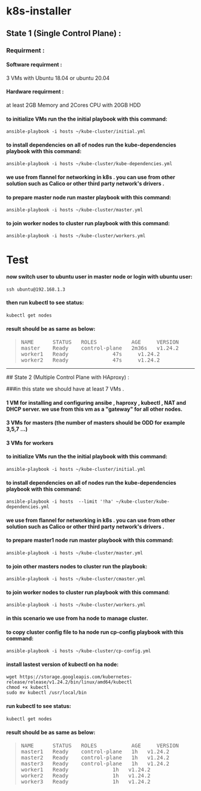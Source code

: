 # k8s-installer

## State 1 (Single Control Plane) :

### Requirment :

#### Software requirment :
3 VMs with Ubuntu 18.04 or ubuntu 20.04

#### Hardware requirment :
at least 2GB Memory and 2Cores CPU with 20GB HDD

#### to initialize VMs run the the initial playbook with this command:

```ssh
ansible-playbook -i hosts ~/kube-cluster/initial.yml
```
#### to install dependencies on all of nodes run the kube-dependencies playbook with this command:
```ssh
ansible-playbook -i hosts ~/kube-cluster/kube-dependencies.yml
```
#### we use from flannel for networking in k8s . you can use from other solution such as Calico or other third party network's drivers .
#### to prepare master node run master playbook with this command:
```ssh
ansible-playbook -i hosts ~/kube-cluster/master.yml
```

#### to join worker nodes to cluster run playbook with this command:
```ssh
ansible-playbook -i hosts ~/kube-cluster/workers.yml
```
# Test
#### now switch user to ubuntu user in master node or login with ubuntu user:
```ssh
ssh ubuntu@192.168.1.3
```
#### then run kubectl to see status:
```sh
kubectl get nodes
```
#### result should be as same as below:
><pre>NAME      STATUS   ROLES           AGE     VERSION
>master    Ready    control-plane   2m36s   v1.24.2
>worker1   Ready    <none>          47s     v1.24.2
>worker2   Ready    <none>          47s     v1.24.2
></pre>
<hr>
## State 2 (Multiple Control Plane with HAproxy) :

###in this state we should have at least 7 VMs .

#### 1 VM for installing and configuring ansibe , haproxy , kubectl , NAT and DHCP server. we use from this vm as a "gateway" for all other nodes.

#### 3 VMs for masters (the number of masters should be ODD for example 3,5,7 ...)

#### 3 VMs for workers

#### to initialize VMs run the the initial playbook with this command:

```ssh
ansible-playbook -i hosts ~/kube-cluster/initial.yml
```
#### to install dependencies on all of nodes run the kube-dependencies playbook with this command:

```ssh
ansible-playbook -i hosts  --limit '!ha' ~/kube-cluster/kube-dependencies.yml
```
#### we use from flannel for networking in k8s . you can use from other solution such as Calico or other third party network's drivers .
#### to prepare master1 node run master playbook with this command:

```ssh
ansible-playbook -i hosts ~/kube-cluster/master.yml
```

#### to join other masters nodes to cluster run the playbook:
```ssh
ansible-playbook -i hosts ~/kube-cluster/cmaster.yml
```  
#### to join worker nodes to cluster run playbook with this command:
       
```ssh
ansible-playbook -i hosts ~/kube-cluster/workers.yml
```
#### in this scenario we use from ha node to manage cluster.
#### to copy cluster config file to ha node run cp-config playbook with this command:
       
```ssh
ansible-playbook -i hosts ~/kube-cluster/cp-config.yml
```
#### install lastest version of kubectl on ha node:
     
```ssh
wget https://storage.googleapis.com/kubernetes-release/release/v1.24.2/bin/linux/amd64/kubectl
chmod +x kubectl
sudo mv kubectl /usr/local/bin
```
#### run kubectl to see status:
        
```sh
kubectl get nodes
```
#### result should be as same as below:
        
><pre>
>NAME      STATUS   ROLES           AGE     VERSION
>master1   Ready    control-plane   1h   v1.24.2
>master2   Ready    control-plane   1h   v1.24.2
>master3   Ready    control-plane   1h   v1.24.2
>worker1   Ready    <none>          1h   v1.24.2
>worker2   Ready    <none>          1h   v1.24.2
>worker3   Ready    <none>          1h   v1.24.2
></pre>
